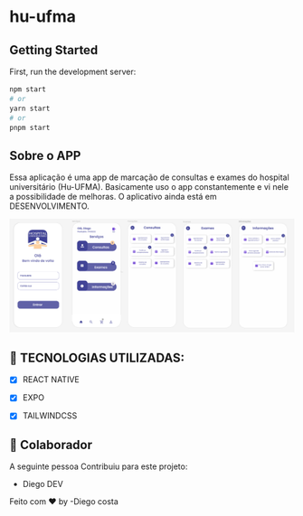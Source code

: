 # hu-ufma



## Getting Started

First, run the development server:

```bash
npm start
# or
yarn start
# or
pnpm start
```



## Sobre o APP

Essa aplicação é uma app de marcação de consultas e exames do hospital universitário (Hu-UFMA).
Basicamente uso o app constantemente e vi nele a possibilidade de melhoras. O aplicativo ainda está em DESENVOLVIMENTO.

<img src="./assets/projeto.png" alt="exemplo do projeto">


## 🚀 TECNOLOGIAS UTILIZADAS:

- [x] REACT NATIVE
- [x] EXPO
- [x] TAILWINDCSS



## 🤝 Colaborador

A seguinte pessoa Contribuiu para este projeto:

- Diego DEV

Feito com ♥ by -Diego costa



